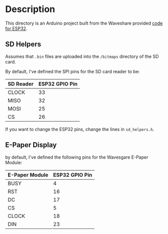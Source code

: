 # Description

This directory is an Arduino project built from the Waveshare provided [code for ESP32](https://github.com/waveshareteam/e-Paper/tree/master/Arduino/epd4in2_V2).

## SD Helpers

Assumes that `.bin` files are uploaded into the `/bitmaps` directory of the SD card.

By default, I've defined the SPI pins for the SD card reader to be: 

|SD Reader | ESP32 GPIO Pin|
|----------|---------------|
| CLOCK    | 33            | 
| MISO     | 32            |
| MOSI     | 25            |
| CS       | 26            |

If you want to change the ESP32 pins, change the lines in `sd_helpers.h`.

## E-Paper Display

by default, I've defined the following pins for the Wavesgare E-Paper Module:

| E-Paper Module | ESP32 GPIO Pin |
|----------------|----------------|
| BUSY           | 4              |
| RST            | 16             |
| DC             | 17             |
| CS             | 5              |
| CLOCK          | 18             |
| DIN            | 23             |